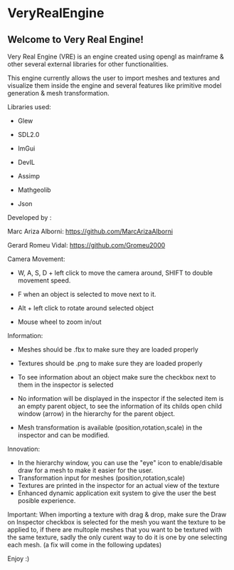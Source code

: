 # VeryRealEngine




 ## Welcome to Very Real Engine!


 Very Real Engine (VRE) is an engine created using opengl as mainframe & other several external libraries for other functionalities.

This engine currently allows the user to import meshes and textures and visualize them inside the engine and several features like primitive model generation & mesh transformation.


Libraries used:

- Glew 

- SDL2.0

- ImGui

- DevIL

- Assimp

- Mathgeolib

- Json



 


 
Developed by : 

Marc Ariza Alborni: https://github.com/MarcArizaAlborni

Gerard Romeu Vidal: https://github.com/Gromeu2000

Camera Movement:

- W, A, S, D + left click to move the camera around, SHIFT to double movement speed.

- F when an object is selected to move next to it.

- Alt + left click to rotate around selected object

- Mouse wheel to zoom in/out


Information:

- Meshes should be .fbx to make sure they are loaded properly

- Textures should be .png to make sure they are loaded properly

- To see information about an object make sure the checkbox next to them in the inspector is selected

- No information will be displayed in the inspector if the selected item is an empty parent object, to see the information of its childs open child window (arrow) in the hierarchy for the parent object.

- Mesh transformation is available (position,rotation,scale) in the inspector and can be modified.






Innovation:

- In the hierarchy window, you can use the "eye" icon to enable/disable draw for a mesh to make it easier for the user.
- Transformation input for meshes (position,rotation,scale)
- Textures are printed in the inspector for an actual view of the texture
- Enhanced dynamic application exit system to give the user the best posible experience.






Important: When importing a texture with drag & drop, make sure the Draw on Inspector checkbox is selected for the mesh you want the texture to be applied to, if there are multople meshes that you want to be textured with the 
same texture, sadly the only curent way to do it is one by one selecting each mesh. (a fix will come in the following updates)

Enjoy :)

